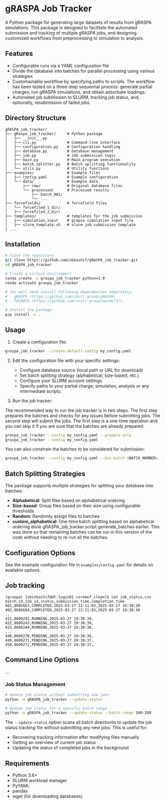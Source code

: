 # gRASPA Job Tracker

A Python package for generating large datasets of results from gRASPA simulations. This package is designed to facilitate the automated submission and tracking of multiple gRASPA jobs, and designing customized workflows from preprocessing to simulation to analysis.

## Features

- Configurable runs via a YAML configuration file
- Divide the database into batches for parallel processing using various strategies
- Customaziable workflow by specifying paths to scripts. The workflow has been tested on a three-step sequential process: generate partial charges, run gRASPA simulations, and obtain adsorbate loadings.
- Automated job submission to SLURM, tracking job status, and, optionally, resubmission of failed jobs.

## Directory Structure

```
gRASPA_job_tracker/
├── gRaspa_job_tracker/     # Python package
│   ├── __init__.py
│   ├── cli.py              # Command-line interface
│   ├── configuration.py    # Configuration handling
│   ├── database.py         # Database management
│   ├── job.py              # Job submission logic
│   ├── main.py             # Main program execution
│   ├── batch_splitter.py   # Batch splitting functionality
│   └── utils.py            # Utility functions
├── examples/               # Example files
│   ├── config.yaml         # Example configuration
│   └── data/               # Example data
│       ├── raw/            # Original database files
│       └── processed/      # Processed results
│           ├── batch_001/
│           └── ...
├── forcefields/            # forcefield files
│   └── forcefiled_1_dir/
│   ├── forcefiled_2_dir/
├── templates/              # templates for the job submission
│   ├── simulation.input    # grapsa simulation input file
│   ├── slurm_template.sh   # slurm job submission template
| ...
```

## Installation

```bash
# Clone the repository
git clone https://github.com/sbkashif/gRASPA_job_tracker.git
cd gRASPA_job_tracker

# Create a virtual environment
conda create -n graspa_job_tracker python=3.9
conda activate graspa_job_tracker

# You will need install following dependencies separately:
# - gRASPA (https://github.com/snurr-group/gRASPA)
# - PACMOF2 (https://github.com/snurr-group/pacmof2/)

# Install the package
pip install -e .
```

## Usage

1. Create a configuration file:
```bash
graspa_job_tracker --create-default-config my_config.yaml
```

2. Edit the configuration file with your specific settings:
   - Configure database source (local path or URL for download)
   - Set batch splitting strategy (alphabetical, size-based, etc.)
   - Configure your SLURM account settings
   - Specify paths to your partial charge, simulation, analysis or any intermediate scripts.

3. Run the job tracker:

The recommended way to run the job tracker is in two steps. The first step prepares the batches and checks for any issues before submitting jobs. The second step will submit the jobs. The first step is a one-time operation and you can skip it if you are sure that the batches are already prepared.

```bash
graspa_job_tracker --config my_config.yaml --prepare-only
graspa_job_tracker --config my_config.yaml
```

You can also constrain the batches to be considered for submission:

```bash
graspa_job_tracker --config my_config.yaml --min-batch <BATCH_NUMBER> --max-batch <BATCH_NUMBER>
```

## Batch Splitting Strategies

The package supports multiple strategies for splitting your database into batches:

- **Alphabetical**: Split files based on alphabetical ordering
- **Size-based**: Group files based on their size using configurable thresholds
- **Random**: Randomly assign files to batches
- **custom_alphabetical**: One-time batch splitting based on alphabetical ordering done gRASPA_job_tracker.script.generate_batches earlier. This was done so that remaining batches can be run in this version of the code without needing to re-run all the batches.

## Configuration Options

See the example configuration file in `examples/config.yaml` for details on available options.

## Job tracking
```csv
(graspa) [sbinkashif@dt-login01 coremof_clean]$ cat job_status.csv 
batch_id,job_id,status,submission_time,completion_time
401,8605663,COMPLETED,2025-03-27 12:11:03,2025-03-27 19:30:30
402,8605664,COMPLETED,2025-03-27 12:11:03,2025-03-27 19:30:30
..
421,8609242,RUNNING,2025-03-27 19:30:30,
422,8609243,RUNNING,2025-03-27 19:30:30,
423,8609244,RUNNING,2025-03-27 19:30:30,
...
448,8609270,PENDING,2025-03-27 19:30:36,
449,8609271,PENDING,2025-03-27 19:30:37,
450,8609272,PENDING,2025-03-27 19:30:37,
```

## Command Line Options

...

### Job Status Management

```bash
# Update job status without submitting new jobs
python -m gRASPA_job_tracker --update-status

# Update job status for a specific batch range
python -m gRASPA_job_tracker --update-status --batch-range 100-200
```

The `--update-status` option scans all batch directories to update the job status tracking file without submitting any new jobs. This is useful for:

- Recovering tracking information after modifying files manually
- Getting an overview of current job status
- Updating the status of completed jobs in the background

## Requirements

- Python 3.6+
- SLURM workload manager
- PyYAML
- pandas
- wget (for downloading databases)
